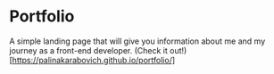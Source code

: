 # Portfolio

A simple landing page that will give you information about me and my journey as a front-end developer.
(Check it out!)[https://palinakarabovich.github.io/portfolio/]



